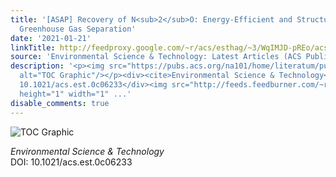```yaml
---
title: '[ASAP] Recovery of N<sub>2</sub>O: Energy-Efficient and Structure-Driven Clathrate-Based
  Greenhouse Gas Separation'
date: '2021-01-21'
linkTitle: http://feedproxy.google.com/~r/acs/esthag/~3/WqIMJD-pREo/acs.est.0c06233
source: 'Environmental Science & Technology: Latest Articles (ACS Publications)'
description: '<p><img src="https://pubs.acs.org/na101/home/literatum/publisher/achs/journals/content/esthag/0/esthag.ahead-of-print/acs.est.0c06233/20210121/images/medium/es0c06233_0010.gif"
  alt="TOC Graphic"/></p><div><cite>Environmental Science & Technology</cite></div><div>DOI:
  10.1021/acs.est.0c06233</div><img src="http://feeds.feedburner.com/~r/acs/esthag/~4/WqIMJD-pREo"
  height="1" width="1" ...'
disable_comments: true
---
```

<p><img src="https://pubs.acs.org/na101/home/literatum/publisher/achs/journals/content/esthag/0/esthag.ahead-of-print/acs.est.0c06233/20210121/images/medium/es0c06233_0010.gif" alt="TOC Graphic"/></p><div><cite>Environmental Science & Technology</cite></div><div>DOI: 10.1021/acs.est.0c06233</div><img src="http://feeds.feedburner.com/~r/acs/esthag/~4/WqIMJD-pREo" height="1" width="1" ...